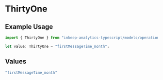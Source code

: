 # ThirtyOne

## Example Usage

```typescript
import { ThirtyOne } from "inkeep-analytics-typescript/models/operations";

let value: ThirtyOne = "firstMessageTime_month";
```

## Values

```typescript
"firstMessageTime_month"
```